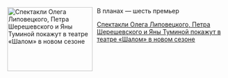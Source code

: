 <!--2025-08-03 20:48:03-->
<div class="yb">
  <div class="rss kino_teatr"><a href="https://www.kino-teatr.ru/teatr/news/y2025/8-3/38537/" title="Спектакли Олега Липовецкого, Петра Шерешевского и Яны Туминой покажут в театре «Шалом» в новом сезоне"><img src="https://www.kino-teatr.ru/news/7/3/38537/poster.jpg" width="196" height="147" align="left" hspace="5" style="margin: 0px 10px 0px 5px" alt="Спектакли Олега Липовецкого, Петра Шерешевского и Яны Туминой покажут в театре «Шалом» в новом сезоне"/></a>В планах — шесть премьер <p class="titl"><a href="https://www.kino-teatr.ru/teatr/news/y2025/8-3/38537/">Спектакли Олега Липовецкого, Петра Шерешевского и Яны Туминой покажут в театре «Шалом» в новом сезоне</a></p></div>
</div>
